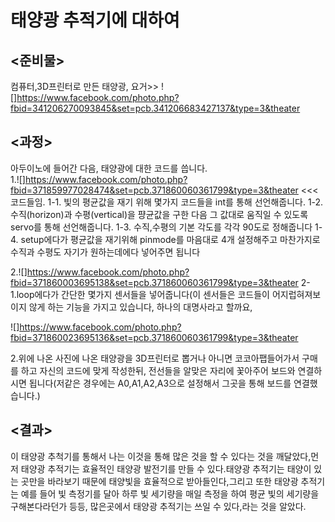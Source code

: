 # 태양광 추적기에 대하여

## <준비물> 
  
컴퓨터,3D프린터로 만든 태양광, 요거>> ![]https://www.facebook.com/photo.php?fbid=341206270093845&set=pcb.341206683427137&type=3&theater


## <과정>

아두이노에 들어간 다음, 태양광에 대한 코드를 씁니다.  
1.![]https://www.facebook.com/photo.php?fbid=371859977028474&set=pcb.371860060361799&type=3&theater    <<<코드들임.
1-1. 빛의 평균값을 재기 위해 몇가지 코드들을 int를 통해 선언해줍니다.
1-2. 수직(horizon)과 수평(vertical)을 퍙균값을 구한 다음 그 값대로 움직일 수 있도록 servo를 통해 선언해줍니다.
1-3. 수직,수평의 기본 각도를 각각 90도로 정해줍니다
1-4. setup에다가 평균값을 재기위해 pinmode를 마음대로 4개 설정해주고 마찬가지로 수직과 수평도 자기가 원하는데에다 넣어주면 됩니다

2.![]https://www.facebook.com/photo.php?fbid=371860003695138&set=pcb.371860060361799&type=3&theater 
2-1.loop에다가 간단한 몇가지 센서들을 넣어줍니다(이 센서들은 코드들이 어지럽혀져보이지 않게 하는 기능을 가지고 있습니다, 하나의 대명사라고 할까요,





![]https://www.facebook.com/photo.php?fbid=371860023695136&set=pcb.371860060361799&type=3&theater

2.위에 나온 사진에 나온 태양광을 3D프린터로 뽑거나 아니면 코코아팹들어가서 구매를 하고 자신의 코드에 맞게 작성한뒤, 전선들을 알맞은 자리에
꽃아주어 보드와 연결하시면 됩니다(저같은 경우에는 A0,A1,A2,A3으로 설정해서 그곳을 통해 보드를 연결했습니다.)

## <결과>

이 태양광 추척기를 통해서 나는 이것을 통해 많은 것을 할 수 있다는 것을 깨달았다,먼저 태양광 추적기는 효율적인 태양광 발전기를 만들 수 있다.태양광 추적기는 태양이 있는 곳만을 바라보기 때문에 태양빛을 효율적으로 받아들인다,그리고 또한 태양광 추적기는  예를 들어 빛 측정기를 달아 하루 빛 세기량을 매일 측정을 하여 평균 빛의 세기량을 구해본다라던가 등등, 많은곳에서 태양광 추적기는 쓰일 수 있다,라는 것을 알았다.

